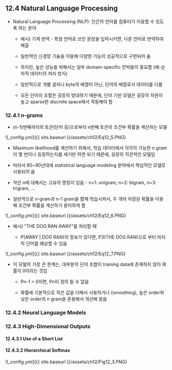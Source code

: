 ## 12.4 Natural Language Processing

- Natural Language Processing (NLP): 인간의 언어를 컴퓨터가 이용할 수 있도록 하는 분야

  - 예시) 기계 번역 - 특정 언어로 쓰인 문장을 입력시키면, 다른 언어로 번역하여 배출

  - 일반적인 신경망 기술을 이용해 다양한 기능이 성공적으로 구현되어 옴

  - 하지만, 높은 성능을 위해서는 일부 domain-specific 전략들이 중요함 (예-순차적 데이터의 처리 방식)

  - 일반적으로 개별 글자나 byte의 배열이 아닌, 단어의 배열로서 데이터를 다룸

  - 모든 단어의 조합은 굉장히 방대하기 때문에, 단어 기반 모델은 굉장히 차원이 높고 sparse한 discrete space에서 작동해야 함
  


### 12.4.1 n-grams

- (n-1)번째까지의 토큰(단어 등)으로부터 n번째 토큰의 조건부 확률을 계산하는 모델


![_config.yml]({{ site.baseurl }}/assets/ch12/Eq12_5.PNG)


- Maximum likelihood를 계산하기 위해서, 학습 데이터에서 각각의 가능한 n gram이 몇 번이나 등장하는지를 세기만 하면 되기 때문에, 굉장히 직관적인 모델임

- 따라서 80~90년대에 statistical language modeling 분야에서 핵심적인 모델로 사용되어 옴

- 작은 n에 대해서는 고유의 명칭이 있음 - n=1: unigram, n=2: bigram, n=3: trigram, ...

- 일반적으로 n-gram과 n-1 gram을 함께 학습시켜서, 두 개의 저장된 확률을 이용해 조건부 확률을 계산하기 용이하게 함


![_config.yml]({{ site.baseurl }}/assets/ch12/Eq12_6.PNG)


- 예시) "THE DOG RAN AWAY"를 처리할 때

  - P(AWAY | DOG RAN)의 정보가 있다면, P3(THE DOG RAN)으로 부터 마지막 단어를 예상할 수 있음


![_config.yml]({{ site.baseurl }}/assets/ch12/Eq12_7.PNG)


- 이 모델의 가장 큰 한계는, 대부분의 단어 조합이 training data에 존재하지 않아 확률이 0이라는 것임

  - Pn-1 = 0이면, Pn이 정의 될 수 없음
  
  - 확률에 기본적으로 작은 값을 더해서 사용하거나 (smoothing), 높은 order와 낮은 order의 n gram을 혼용해서 개선해 왔음



### 12.4.2 Neural Language Models

### 12.4.3 High-Dimensional Outputs

#### 12.4.3.1 Use of a Short List

#### 12.4.3.2 Hierarchical Softmax



![_config.yml]({{ site.baseurl }}/assets/ch12/Fig12_3.PNG)
